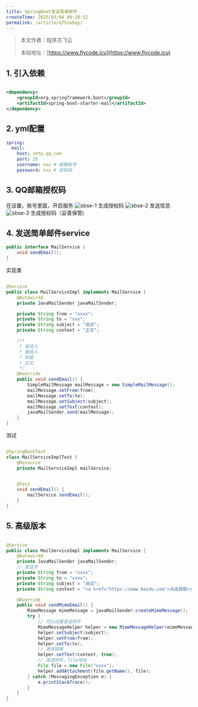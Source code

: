 ```yaml
---
title: SpringBoot发送简单邮件
createTime: 2025/03/04 09:28:52
permalink: /article/q75zwbqy/
---
```

> 本文作者：程序员飞云
>
> 本站地址：[https://www.flycode.icu](https://www.flycode.icu)

## 1. 引入依赖

```xml

<dependency>
    <groupId>org.springframework.boot</groupId>
    <artifactId>spring-boot-starter-mail</artifactId>
</dependency>
```

## 2. yml配置

```yaml
spring:
  mail:
    host: smtp.qq.com
    port: 25
    username: xxx # 邮箱账号
    password: xxx # 授权码
```

## 3. QQ邮箱授权码

在设置，账号里面，开启服务
![sbse-1](https://flycodeu-1314556962.cos.ap-nanjing.myqcloud.com//codeCenterImg/sbse-1.png)
生成授权码
![sbse-2](https://flycodeu-1314556962.cos.ap-nanjing.myqcloud.com//codeCenterImg/sbse-2.png)
发送信息
![sbse-3](https://flycodeu-1314556962.cos.ap-nanjing.myqcloud.com//codeCenterImg/sbse-3.png)
生成授权码（妥善保管)

## 4. 发送简单邮件service

```java
public interface MailService {
    void sendEmail();
}
```

实现类

```java

@Service
public class MailServiceImpl implements MailService {
    @Autowired
    private JavaMailSender javaMailSender;

    private String from = "xxxx";
    private String to = "xxx";
    private String subject = "测试";
    private String context = "正文";

    /**
     * 发送人
     * 接收人
     * 标题
     * 正文
     */
    @Override
    public void sendEmail() {
        SimpleMailMessage mailMessage = new SimpleMailMessage();
        mailMessage.setFrom(from);
        mailMessage.setTo(to);
        mailMessage.setSubject(subject);
        mailMessage.setText(context);
        javaMailSender.send(mailMessage);
    }
}
```

测试

```java

@SpringBootTest
class MailServiceImplTest {
    @Resource
    private MailServiceImpl mailService;


    @Test
    void sendEmail() {
        mailService.sendEmail();
    }
}
```

## 5. 高级版本

```java

@Service
public class MailServiceImpl implements MailService {
    @Autowired
    private JavaMailSender javaMailSender;
    // 发送方
    private String from = "xxxx";
    private String to = "xxxx";
    private String subject = "测试";
    private String context = "<a href='https://www.baidu.com'>点击获取</a>";

    @Override
    public void sendMimeEmail() {
        MimeMessage mimeMessage = javaMailSender.createMimeMessage();
        try {
            // 可以设置发送附件
            MimeMessageHelper helper = new MimeMessageHelper(mimeMessage, true);
            helper.setSubject(subject);
            helper.setFrom(from);
            helper.setTo(to);
            // 发送链接
            helper.setText(context, true);
            // 发送附件，file地址
            File file = new File("xxxx");
            helper.addAttachment(file.getName(), file);
        } catch (MessagingException e) {
            e.printStackTrace();
        }
    }
}
```